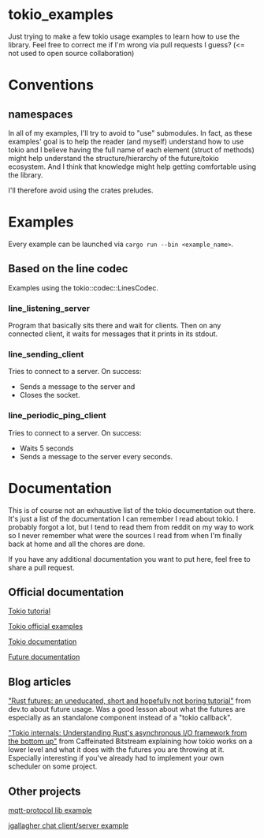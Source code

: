 tokio_examples
============================================

Just trying to make a few tokio usage examples to learn how to use the library.
Feel free to correct me if I'm wrong via pull requests I guess? (<= not used to open source collaboration)

Conventions
============================================

namespaces
--------------------------------------------
In all of my examples, I'll try to avoid to "use" submodules. In fact, as these
examples' goal is to help the reader (and myself) understand how to use tokio and I
believe having the full name of each element (struct of methods) might help
understand the structure/hierarchy of the future/tokio ecosystem. And I think that
knowledge might help getting comfortable using the library.

I'll therefore avoid using the crates preludes.

Examples
============================================
Every example can be launched via `cargo run --bin <example_name>`.

Based on the line codec
--------------------------------------------
Examples using the tokio::codec::LinesCodec.

### line_listening_server
Program that basically sits there and wait for clients. Then on any connected
client, it waits for messages that it prints in its stdout.

### line_sending_client
Tries to connect to a server. On success:
- Sends a message to the server and
- Closes the socket.

### line_periodic_ping_client
Tries to connect to a server. On success:
- Waits 5 seconds
- Sends a message to the server every seconds.

Documentation
============================================
This is of course not an exhaustive list of the tokio documentation out there. It's
just a list of the documentation I can remember I read about tokio.
I probably forgot a lot, but I tend to read them from reddit on my way to work so I
never remember what were the sources I read from when I'm finally back at home and
all the chores are done.

If you have any additional documentation you want to put here, feel free to share a pull request.

Official documentation
--------------------------------------------
[Tokio tutorial](https://tokio.rs/docs/getting-started/hello-world/)

[Tokio official examples](https://github.com/tokio-rs/tokio/tree/master/examples)

[Tokio documentation](https://docs.rs/tokio/)

[Future documentation](https://docs.rs/futures/)

Blog articles
--------------------------------------------
["Rust futures: an uneducated, short and hopefully not boring tutorial"](https://dev.to/mindflavor/rust-futures-an-uneducated-short-and-hopefully-not-boring-tutorial---part-1-3k3) from dev.to about future usage. Was a good lesson about what the futures are especially as an standalone component instead of a "tokio callback".

["Tokio internals: Understanding Rust's asynchronous I/O framework from the bottom up"](https://cafbit.com/post/tokio_internals/) from Caffeinated Bitstream explaining how tokio works on a lower level and what it does with the futures you are throwing at it. Especially interesting if you've already had to implement your own scheduler on some project.

Other projects
--------------------------------------------
[mqtt-protocol lib example](https://github.com/zonyitoo/mqtt-rs/blob/master/examples/sub-client-async.rs)

[jgallagher chat client/server example](https://github.com/jgallagher/tokio-chat-example/blob/master/tokio-chat-client/src/main.rs)
